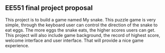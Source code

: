 ## EE551 final project proposal

This project is to build a game named My snake. This puzzle game is very simple, through the keyboard user can control the direction of the snake to eat eggs. The more eggs the snake eats, the higher scores users can get. This project will also include game background, the record of highest score, welcome interface and  user interface. That will provide a nice game experience. 

